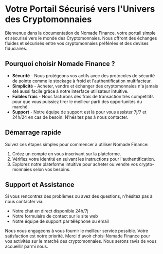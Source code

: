 #  Votre Portail Sécurisé vers l'Univers des Cryptomonnaies

Bienvenue dans la documentation de Nomade Finance, votre portail simple et sécurisé vers le monde des Cryptomonnaies.
Nous offront des échanges fluides et sécurisés entre vos cryptomonnaies préférées et des devises fiduciaires.

## Pourquoi choisir Nomade Finance ?

- **Sécurité** - Nous protégeons vos actifs avec des protocoles de sécurité de pointe comme le stockage à froid et l'authentification multifacteur.
- **Simplicité** - Acheter, vendre et échanger des cryptomonnaies n'a jamais été aussi facile grâce à notre interface utilisateur intuitive.
- **Faibles frais** - Nous facturons des frais de transaction très compétitifs pour que vous puissiez tirer le meilleur parti des opportunités du marché.
- **Support** - Notre équipe de support est là pour vous assister 7j/7 et 24h/24 en cas de besoin. N'hésitez pas à nous contacter.

## Démarrage rapide

Suivez ces étapes simples pour commencer à utiliser Nomade Finance:

1. Créez un compte en vous inscrivant sur la plateforme.
2. Vérifiez votre identité en suivant les instructions pour l'authentification.
3. Explorez notre plateforme intuitive pour acheter ou vendre vos crypto-monnaies selon vos besoins.

## Support et Assistance

Si vous rencontrez des problèmes ou avez des questions, n'hésitez pas à nous contacter via:

- Notre chat en direct disponible 24h/7j
- Notre formulaire de contact sur le site web
- Notre équipe de support par téléphone ou email

Nous nous engageons à vous fournir le meilleur service possible. Votre satisfaction est notre priorité.
Merci d'avoir choisi Nomade Finance pour vos activités sur le marché des cryptomonnaies.
Nous serons ravis de vous accueillir parmi nous.
